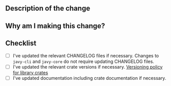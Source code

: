 ## Description of the change

## Why am I making this change?

## Checklist

- [ ] I've updated the relevant CHANGELOG files if necessary. Changes to `javy-cli` and `javy-core` do not require updating CHANGELOG files.
- [ ] I've updated the relevant crate versions if necessary. [Versioning policy for library crates](/blob/main/docs/contributing.md#versioning-for-library-crates)
- [ ] I've updated documentation including crate documentation if necessary.
